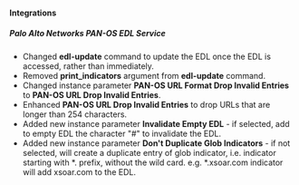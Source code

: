 
#### Integrations
##### Palo Alto Networks PAN-OS EDL Service
- Changed **edl-update** command to update the EDL once the EDL is accessed, rather than immediately.
- Removed **print_indicators** argument from **edl-update** command.
- Changed instance parameter **PAN-OS URL Format Drop Invalid Entries** to **PAN-OS URL Drop Invalid Entries**.
- Enhanced **PAN-OS URL Drop Invalid Entries** to drop URLs that are longer than 254 characters.
- Added new instance parameter **Invalidate Empty EDL** - if selected, add to empty EDL the character "#" to invalidate the EDL.
- Added new instance parameter **Don't Duplicate Glob Indicators** - if not selected, will create a duplicate entry of glob indicator, i.e. indicator starting with *. prefix, without the wild card. e.g. *.xsoar.com indicator will add xsoar.com to the EDL.
